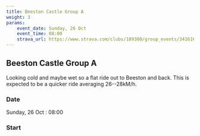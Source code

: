 ```yaml
---
title: Beeston Castle Group A
weight: 3
params:
    event_date: Sunday, 26 Oct
    event_time: 08:00
    strava_url: https://www.strava.com/clubs/189380/group_events/3416164114341450172
---
```


## Beeston Castle Group A 

Looking cold and maybe wet so a flat ride out to Beeston and back. This is expected to be a quicker ride averaging 26--28kM/h.

### Date

Sunday, 26 Oct : 08:00

### Start





